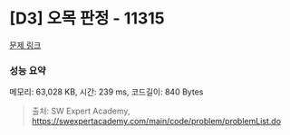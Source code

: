 # [D3] 오목 판정 - 11315 

[문제 링크](https://swexpertacademy.com/main/code/problem/problemDetail.do?contestProbId=AXaSUPYqPYMDFASQ) 

### 성능 요약

메모리: 63,028 KB, 시간: 239 ms, 코드길이: 840 Bytes



> 출처: SW Expert Academy, https://swexpertacademy.com/main/code/problem/problemList.do